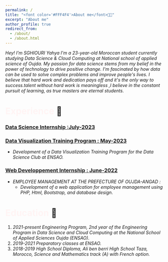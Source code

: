 ```yaml
---
permalink: /
title: "<font color='#FFF4F4'>About me</font>🧑‍💻"
excerpt: "About me"
author_profile: true
redirect_from: 
  - /about/
  - /about.html
---
```


*Hey! I’m SGHIOURI Yahya I'm a 23-year-old Moroccan student currently studying Data Science & Cloud Computing at National school of applied science of Oujda. My passion for data science stems from my belief in the power of technology to drive positive change. I'm fascinated by how data can be used to solve complex problems and improve people's lives. I  believe that hard work and dedication pays off and it's the only way to success.talent without hard work is meaningless ,I believe in the constant pursuit of learning, as true masters are eternal students.*

# <font color="#FFF4F4" >Experience</font> 🎒


### <b><u>Data Science Internship :July-2023</u></b>

### <b><u>Data Visualization Training Program : May-2023</u></b>

- *Development of a Data Visualization Training Program for the Data Science Club at ENSAO.*

### <b><u>Web Developpement Internship : June-2022</u></b>

- *EMPLOYEE MANAGEMENT AT THE PREFECTURE OF OUJDA-ANGAD :*
   - *Development of a web application for employee management using PHP, Html, Bootstrap, and database design.*




# <font color="#FFF4F4">Education</font>  🏫

1. *2021-present Engineering Program, 2nd year of the Engineering Program in Data Science and Cloud Computing at the National School of Applied Sciences Oujda (ENSAO).* <br>
2. *2019-2021 Preparatory classes at ENSAO.* <br>
3. *2018-2019 High School Diploma, Ali ben berri High School Taza, Morocco, Science and Mathematics track (A) with French option.*

<!-- 
Site-wide configuration
------
The main configuration file for the site is in the base directory in [_config.yml](https://github.com/academicpages/academicpages.github.io/blob/master/_config.yml), which defines the content in the sidebars and other site-wide features. You will need to replace the default variables with ones about yourself and your site's github repository. The configuration file for the top menu is in [_data/navigation.yml](https://github.com/academicpages/academicpages.github.io/blob/master/_data/navigation.yml). For example, if you don't have a portfolio or blog posts, you can remove those items from that navigation.yml file to remove them from the header. 

Create content & metadata
------
For site content, there is one markdown file for each type of content, which are stored in directories like _publications, _talks, _posts, _teaching, or _pages. For example, each talk is a markdown file in the [_talks directory](https://github.com/academicpages/academicpages.github.io/tree/master/_talks). At the top of each markdown file is structured data in YAML about the talk, which the theme will parse to do lots of cool stuff. The same structured data about a talk is used to generate the list of talks on the [Talks page](https://academicpages.github.io/talks), each [individual page](https://academicpages.github.io/talks/2012-03-01-talk-1) for specific talks, the talks section for the [CV page](https://academicpages.github.io/cv), and the [map of places you've given a talk](https://academicpages.github.io/talkmap.html) (if you run this [python file](https://github.com/academicpages/academicpages.github.io/blob/master/talkmap.py) or [Jupyter notebook](https://github.com/academicpages/academicpages.github.io/blob/master/talkmap.ipynb), which creates the HTML for the map based on the contents of the _talks directory).

**Markdown generator**

I have also created [a set of Jupyter notebooks](https://github.com/academicpages/academicpages.github.io/tree/master/markdown_generator
) that converts a CSV containing structured data about talks or presentations into individual markdown files that will be properly formatted for the academicpages template. The sample CSVs in that directory are the ones I used to create my own personal website at stuartgeiger.com. My usual workflow is that I keep a spreadsheet of my publications and talks, then run the code in these notebooks to generate the markdown files, then commit and push them to the GitHub repository.

How to edit your site's GitHub repository
------
Many people use a git client to create files on their local computer and then push them to GitHub's servers. If you are not familiar with git, you can directly edit these configuration and markdown files directly in the github.com interface. Navigate to a file (like [this one](https://github.com/academicpages/academicpages.github.io/blob/master/_talks/2012-03-01-talk-1.md) and click the pencil icon in the top right of the content preview (to the right of the "Raw | Blame | History" buttons). You can delete a file by clicking the trashcan icon to the right of the pencil icon. You can also create new files or upload files by navigating to a directory and clicking the "Create new file" or "Upload files" buttons. 

Example: editing a markdown file for a talk
![Editing a markdown file for a talk](/images/editing-talk.png)

For more info
------
More info about configuring academicpages can be found in [the guide](https://academicpages.github.io/markdown/). The [guides for the Minimal Mistakes theme](https://mmistakes.github.io/minimal-mistakes/docs/configuration/) (which this theme was forked from) might also be helpful.
-->
